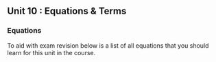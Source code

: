 ## Unit 10 : Equations & Terms

### Equations
To aid with exam revision below is a list of all equations that you should learn for this unit in the course.
